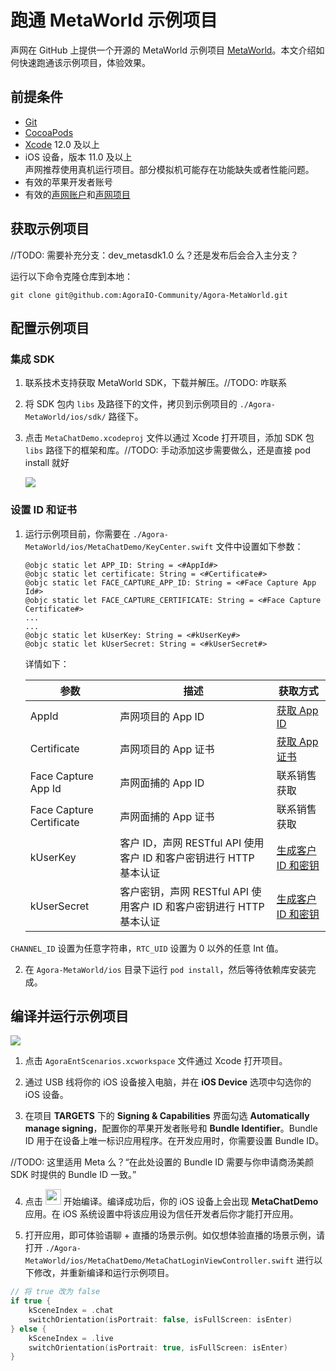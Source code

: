 # 跑通 MetaWorld 示例项目

声网在 GitHub 上提供一个开源的 MetaWorld 示例项目 [MetaWorld](https://github.com/AgoraIO-Community/Agora-MetaWorld/)。本文介绍如何快速跑通该示例项目，体验效果。


## 前提条件

- [Git](https://git-scm.com/downloads)
- [CocoaPods](https://guides.cocoapods.org/using/getting-started.html#getting-started)
- [Xcode](https://apps.apple.com/cn/app/xcode/id497799835?mt=12) 12.0 及以上
- iOS 设备，版本 11.0 及以上
    <div class="alert note">声网推荐使用真机运行项目。部分模拟机可能存在功能缺失或者性能问题。</div>
- 有效的苹果开发者账号
- 有效的[声网账户](https://docportal.shengwang.cn/cn/Agora%20Platform/get_appid_token?platform=All%20Platforms#%E5%88%9B%E5%BB%BA%E5%A3%B0%E7%BD%91%E8%B4%A6%E5%8F%B7)和[声网项目](https://docportal.shengwang.cn/cn/Agora%20Platform/get_appid_token?platform=All%20Platforms#%E5%88%9B%E5%BB%BA%E5%A3%B0%E7%BD%91%E9%A1%B9%E7%9B%AE)


## 获取示例项目

//TODO: 需要补充分支：dev_metasdk1.0 么？还是发布后会合入主分支？

运行以下命令克隆仓库到本地：

```shell
git clone git@github.com:AgoraIO-Community/Agora-MetaWorld.git
```

## 配置示例项目

### 集成 SDK

1. 联系技术支持获取 MetaWorld SDK，下载并解压。//TODO: 咋联系

2. 将 SDK 包内 `libs` 及路径下的文件，拷贝到示例项目的 `./Agora-MetaWorld/ios/sdk/` 路径下。

3. 点击 `MetaChatDemo.xcodeproj` 文件以通过 Xcode 打开项目，添加 SDK 包 `libs` 路径下的框架和库。//TODO: 手动添加这步需要做么，还是直接 pod install 就好
    
    ![](https://web-cdn.agora.io/docs-files/1686302836178)


### 设置 ID 和证书

1. 运行示例项目前，你需要在 `./Agora-MetaWorld/ios/MetaChatDemo/KeyCenter.swift` 文件中设置如下参数：

    ```shell
    @objc static let APP_ID: String = <#AppId#>
    @objc static let certificate: String = <#Certificate#>
    @objc static let FACE_CAPTURE_APP_ID: String = <#Face Capture App Id#>
    @objc static let FACE_CAPTURE_CERTIFICATE: String = <#Face Capture Certificate#>
    ...
    ...
    @objc static let kUserKey: String = <#kUserKey#>
    @objc static let kUserSecret: String = <#kUserSecret#>
    ```

    详情如下：

    | 参数  |  描述  | 获取方式 |
    | ---- | ------ | ------ |
    | AppId    | 声网项目的 App ID     | [获取 App ID](https://docportal.shengwang.cn/cn/Agora%20Platform/get_appid_token?platform=All%20Platforms#获取-app-id)  |
    | Certificate | 声网项目的 App 证书 | [获取 App 证书](https://docportal.shengwang.cn/cn/Agora%20Platform/get_appid_token?platform=All%20Platforms#获取-app-证书)   |
    | Face Capture App Id | 声网面捕的 App ID | 联系销售获取 |
    | Face Capture Certificate | 声网面捕的 App 证书 | 联系销售获取 |
    | kUserKey | 客户 ID，声网 RESTful API 使用客户 ID 和客户密钥进行 HTTP 基本认证 | [生成客户 ID 和密钥](https://docportal.shengwang.cn/cn/Agora%20Platform/get_appid_token?platform=All%20Platforms#%E7%94%9F%E6%88%90%E5%AE%A2%E6%88%B7-id-%E5%92%8C%E5%AF%86%E9%92%A5) |
    | kUserSecret | 客户密钥，声网 RESTful API 使用客户 ID 和客户密钥进行 HTTP 基本认证 | [生成客户 ID 和密钥](https://docportal.shengwang.cn/cn/Agora%20Platform/get_appid_token?platform=All%20Platforms#%E7%94%9F%E6%88%90%E5%AE%A2%E6%88%B7-id-%E5%92%8C%E5%AF%86%E9%92%A5) |

<div class="alert info"><code>CHANNEL_ID</code> 设置为任意字符串，<code>RTC_UID</code> 设置为 0 以外的任意 Int 值。</div>

2. 在 `Agora-MetaWorld/ios` 目录下运行 `pod install`，然后等待依赖库安装完成。


## 编译并运行示例项目

![](https://web-cdn.agora.io/docs-files/1686540295452)

1. 点击 `AgoraEntScenarios.xcworkspace` 文件通过 Xcode 打开项目。

2. 通过 USB 线将你的 iOS 设备接入电脑，并在 **iOS Device** 选项中勾选你的 iOS 设备。

3. 在项目 **TARGETS** 下的 **Signing & Capabilities** 界面勾选 **Automatically manage signing**，配置你的苹果开发者账号和 **Bundle Identifier**。Bundle ID 用于在设备上唯一标识应用程序。在开发应用时，你需要设置 Bundle ID。

//TODO: 这里适用 Meta 么？“在此处设置的 Bundle ID 需要与你申请商汤美颜 SDK 时提供的 Bundle ID 一致。”

4. 点击 <img src="https://web-cdn.agora.io/docs-files/1686540324207" width="25"/> 开始编译。编译成功后，你的 iOS 设备上会出现 **MetaChatDemo** 应用。在 iOS 系统设置中将该应用设为信任开发者后你才能打开应用。

5. 打开应用，即可体验语聊 + 直播的场景示例。如仅想体验直播的场景示例，请打开 `./Agora-MetaWorld/ios/MetaChatDemo/MetaChatLoginViewController.swift` 进行以下修改，并重新编译和运行示例项目。

```swift
// 将 true 改为 false
if true {
    kSceneIndex = .chat
    switchOrientation(isPortrait: false, isFullScreen: isEnter)
} else {
    kSceneIndex = .live
    switchOrientation(isPortrait: true, isFullScreen: isEnter)
}
```